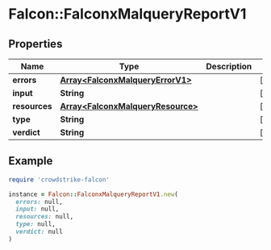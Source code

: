# Falcon::FalconxMalqueryReportV1

## Properties

| Name | Type | Description | Notes |
| ---- | ---- | ----------- | ----- |
| **errors** | [**Array&lt;FalconxMalqueryErrorV1&gt;**](FalconxMalqueryErrorV1.md) |  | [optional] |
| **input** | **String** |  | [optional] |
| **resources** | [**Array&lt;FalconxMalqueryResource&gt;**](FalconxMalqueryResource.md) |  | [optional] |
| **type** | **String** |  | [optional] |
| **verdict** | **String** |  | [optional] |

## Example

```ruby
require 'crowdstrike-falcon'

instance = Falcon::FalconxMalqueryReportV1.new(
  errors: null,
  input: null,
  resources: null,
  type: null,
  verdict: null
)
```

